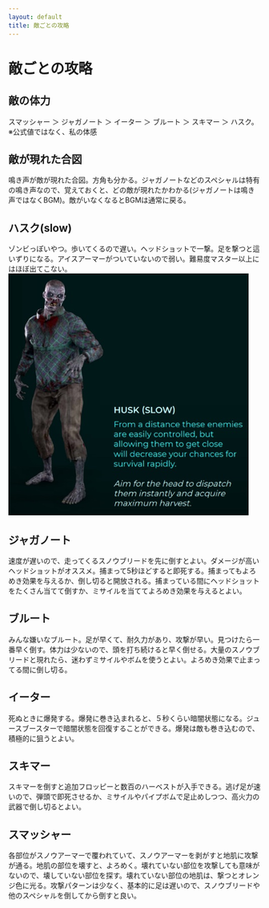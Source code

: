 ```yaml
---
layout: default
title: 敵ごとの攻略
---
```

# 敵ごとの攻略

## 敵の体力
スマッシャー ＞ ジャガノート ＞ イーター ＞ ブルート ＞ スキマー ＞ ハスク。 ※公式値ではなく、私の体感

## 敵が現れた合図
鳴き声が敵が現れた合図。方角も分かる。ジャガノートなどのスペシャルは特有の鳴き声なので、覚えておくと、どの敵が現れたかわかる(ジャガノートは鳴き声ではなくBGM)。敵がいなくなるとBGMは通常に戻る。

## ハスク(slow)
ゾンビっぽいやつ。歩いてくるので遅い。ヘッドショットで一撃。足を撃つと這いずりになる。アイスアーマーがついていないので弱い。難易度マスター以上にはほぼ出てこない。
![Slow HUSK](../images/ene_husk-slow.jpg)

## ジャガノート
速度が遅いので、走ってくるスノウブリードを先に倒すとよい。ダメージが高いヘッドショットがオススメ。捕まって5秒ほどすると即死する。捕まってもよろめき効果を与えるか、倒し切ると開放される。捕まっている間にヘッドショットをたくさん当てて倒すか、ミサイルを当ててよろめき効果を与えるとよい。

## ブルート
みんな嫌いなブルート。足が早くて、耐久力があり、攻撃が早い。見つけたら一番早く倒す。体力は少ないので、頭を打ち続けると早く倒せる。大量のスノウブリードと現れたら、迷わずミサイルやボムを使うとよい。よろめき効果で止まってる間に倒し切る。

## イーター
死ぬときに爆発する。爆発に巻き込まれると、５秒くらい暗闇状態になる。ジュースブースターで暗闇状態を回復することができる。爆発は敵も巻き込むので、積極的に狙うとよい。

## スキマー
スキマーを倒すと追加フロッピーと数百のハーベストが入手できる。逃げ足が速いので、弾頭で即死させるか、ミサイルやパイプボムで足止めしつつ、高火力の武器で倒し切るとよい。

## スマッシャー
各部位がスノウアーマーで覆われていて、スノウアーマーを剥がすと地肌に攻撃が通る。地肌の部位を壊すと、よろめく。壊れていない部位を攻撃しても意味がないので、壊していない部位を探す。壊れていない部位の地肌は、撃つとオレンジ色に光る。攻撃パターンは少なく、基本的に足は遅いので、スノウブリードや他のスペシャルを倒してから倒すと良い。
